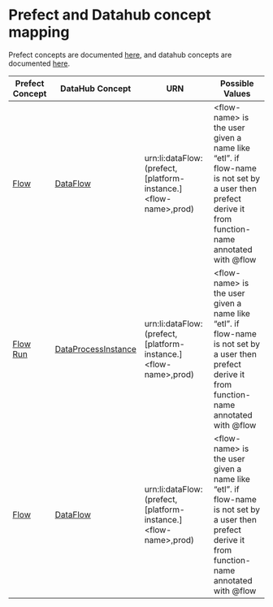 # Prefect and Datahub concept mapping


Prefect concepts are documented [here](https://docs.prefect.io/latest/concepts/), and datahub concepts are documented [here](https://datahubproject.io/docs/what-is-datahub/datahub-concepts).

Prefect Concept | DataHub Concept | URN | Possible Values
--- | --- | --- | ---
[Flow](https://docs.prefect.io/2.10.13/concepts/flows/#flows) | [DataFlow](https://datahubproject.io/docs/generated/metamodel/entities/dataflow/) | urn:li:dataFlow:(prefect, [platform-instance.]&lt;flow-name&gt;,prod) | &lt;flow-name&gt; is the user given a name like “etl”. if flow-name is not set by a user then prefect derive it from function-name annotated with @flow
[Flow Run](https://docs.prefect.io/latest/concepts/flows/#flow-runs) | [DataProcessInstance](https://datahubproject.io/docs/generated/metamodel/entities/dataprocessinstance) | urn:li:dataFlow:(prefect, [platform-instance.]&lt;flow-name&gt;,prod) | &lt;flow-name&gt; is the user given a name like “etl”. if flow-name is not set by a user then prefect derive it from function-name annotated with @flow
[Flow](https://docs.prefect.io/2.10.13/concepts/flows/#flows) | [DataFlow](https://datahubproject.io/docs/generated/metamodel/entities/dataflow/) | urn:li:dataFlow:(prefect, [platform-instance.]&lt;flow-name&gt;,prod) | &lt;flow-name&gt; is the user given a name like “etl”. if flow-name is not set by a user then prefect derive it from function-name annotated with @flow
